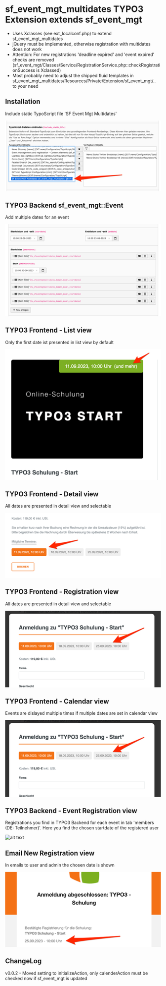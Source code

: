 # sf_event_mgt_multidates TYPO3 Extension extends sf_event_mgt

- Uses Xclasses (see ext_localconf.php) to extend sf_event_mgt_multidates
- jQuery must be implemented, otherwise registration with multidates does not work
- Attention: For new registrations 'deadline expired' and 'event expired' checks are removed (sf_event_mgt/Classes/Service/RegistrationService.php::checkRegistrationSuccess is Xclassed)
- Most probably need to adjust the shipped fluid templates in sf_event_mgt_multidates/Resources/Private/Extension/sf_event_mgt/.. to your need

## Installation

Include static TypoScript file 'SF Event Mgt Multidates'

![alt text](https://github.com/machwert/sf_event_mgt_multidates/blob/main/Documentation/TYPO3Backend_IncludeTypoScript.png?raw=true)

## TYPO3 Backend sf_event_mgt::Event
Add multiple dates for an event

![alt text](https://github.com/machwert/sf_event_mgt_multidates/blob/main/Documentation/TYPO3Backend_multidates.png?raw=true)

## TYPO3 Frontend - List view
Only the first date ist presented in list view by default

![alt text](https://github.com/machwert/sf_event_mgt_multidates/blob/main/Documentation/TYPO3Frontend_Listview.png?raw=true)

## TYPO3 Frontend - Detail view
All dates are presented in detail view and selectable

![alt text](https://github.com/machwert/sf_event_mgt_multidates/blob/main/Documentation/TYPO3Frontend_Detailview.png?raw=true)

## TYPO3 Frontend - Registration view
All dates are presented in detail view and selectable

![alt text](https://github.com/machwert/sf_event_mgt_multidates/blob/main/Documentation/TYPO3Frontend_Registrationview.png?raw=true)

## TYPO3 Frontend - Calendar view
Events are dislayed multiple times if multiple dates are set in calendar view

![alt text](https://github.com/machwert/sf_event_mgt_multidates/blob/main/Documentation/TYPO3Frontend_Registrationview.png?raw=true)

## TYPO3 Backend - Event Registration view
Registrations you find in TYPO3 Backend for each event in tab 'members (DE: Teilnehmer)'.
Here you find the chosen startdate of the registered user

![alt text](https://github.com/machwert/sf_event_mgt_multidates/blob/main/Documentation/TYPO3Backend_EventRegistrationview?raw=true)

## Email New Registration view
In emails to user and admin the chosen date is shown

![alt text](https://github.com/machwert/sf_event_mgt_multidates/blob/main/Documentation/Email_NewRegistration.png?raw=true)

## ChangeLog
v0.0.2 - Moved setting to initializeAction, only calenderAction must be checked now if sf_event_mgt is updated

